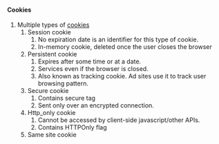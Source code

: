 #### Cookies
1. Multiple types of [cookies](https://en.wikipedia.org/wiki/HTTP_cookie#Persistent_cookie)
   1. Session cookie
      1. No expiration date is an identifier for this type of cookie. 
      2. In-memory cookie, deleted once the user closes the browser
   2. Persistent cookie 
      1. Expires after some time or at a date.
      2. Services even if the browser is closed.
      3. Also known as tracking cookie. Ad sites use it to track user browsing pattern. 
   3. Secure cookie
      1. Contains secure tag
      2. Sent only over an encrypted connection.
   4. Http_only cookie
      1. Cannot be accessed by client-side javascript/other APIs.
      2. Contains HTTPOnly flag
   5. Same site cookie